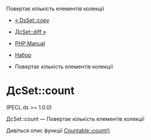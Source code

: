 Повертає кількість елементів колекції

-   [« DsSet::copy](ds-set.copy.html)
    
-   [ДсSet::diff »](ds-set.diff.html)
    
-   [PHP Manual](index.html)
    
-   [Набор](class.ds-set.html)
    
-   Повертає кількість елементів колекції
    

# ДсSet::count

(PECL ds >= 1.0.0)

ДсSet::count — Повертає кількість елементів колекції

Дивіться опис функції [Countable::count()](countable.count.html)